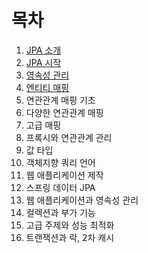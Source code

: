 # 목차

1. [JPA 소개](01.introduction_of_jpa/readme.md)
1. [JPA 시작](02.start_jpa/readme.md)
1. [영속성 관리](03.persistence_manager/readme.md)
1. [엔티티 매핑](04.entity-mapping/readme.md)
1. 연관관계 매핑 기초
1. 다양한 연관관계 매핑
1. 고급 매핑
1. 프록시와 연관관계 관리
1. 값 타입
1. 객체지향 쿼리 언어
1. 웹 애플리케이션 제작
1. 스프링 데이터 JPA
1. 웹 애플리케이션과 영속성 관리
1. 컬렉션과 부가 기능
1. 고급 주제와 성능 최적화
1. 트랜잭션과 락, 2차 캐시